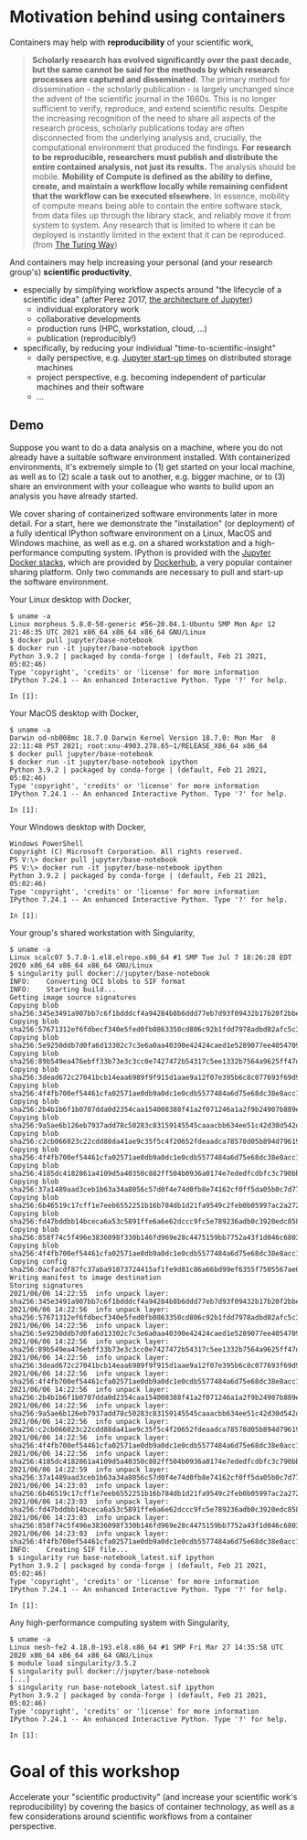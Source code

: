 # Motivation behind using containers

Containers may help with **reproducibility** of your scientific work,

> **Scholarly research has evolved significantly over the past decade, but the same cannot be said for the methods by which research processes are captured and disseminated.** The primary method for dissemination - the scholarly publication - is largely unchanged since the advent of the scientific journal in the 1660s. This is no longer sufficient to verify, reproduce, and extend scientific results. Despite the increasing recognition of the need to share all aspects of the research process, scholarly publications today are often disconnected from the underlying analysis and, crucially, the computational environment that produced the findings. **For research to be reproducible, researchers must publish and distribute the entire contained analysis, not just its results.** The analysis should be mobile. **Mobility of Compute is defined as the ability to define, create, and maintain a workflow locally while remaining confident that the workflow can be executed elsewhere.** In essence, mobility of compute means being able to contain the entire software stack, from data files up through the library stack, and reliably move it from system to system. Any research that is limited to where it can be deployed is instantly limited in the extent that it can be reproduced. (from [The Turing Way](https://the-turing-way.netlify.app/reproducible-research/renv.html#science))

And containers may help increasing your personal (and your research group's) **scientific productivity**,

* especially by simplifying workflow aspects around "the lifecycle of a scientific idea" (after Perez 2017, [the architecture of Jupyter](https://www.youtube.com/watch?v=dENc0gwzySc))
  * individual exploratory work
  * collaborative developments
  * production runs (HPC, workstation, cloud, ...)
  * publication (reproducibly!)
* specifically, by reducing your individual "time-to-scientific-insight"
  * daily perspective, e.g. [Jupyter start-up times](https://nbviewer.jupyter.org/github/ExaESM-WP4/Jupyter-HPC-performance/blob/fa725c1f3656f81c78254946f97a9c1764908e53/analysis.ipynb) on distributed storage machines
  * project perspective, e.g. becoming independent of particular machines and their software
  * ...

## Demo

Suppose you want to do a data analysis on a machine, where you do not already have a suitable software environment installed.
With containerized environments, it's extremely simple to (1) get started on your local machine, as well as to (2) scale a task out to another, e.g. bigger machine, or to (3) share an environment with your colleague who wants to build upon an analysis you have already started.

We cover sharing of containerized software environments later in more detail.
For a start, here we demonstrate the "installation" (or deployment) of a fully identical IPython software environment on a Linux, MacOS and Windows machine, as well as e.g. on a shared workstation and a high-performance computing system.
IPython is provided with the [Jupyter Docker stacks](https://jupyter-docker-stacks.readthedocs.io/en/latest/index.html), which are provided by [Dockerhub](https://hub.docker.com/r/jupyter/base-notebook), a very popular container sharing platform.
Only two commands are necessary to pull and start-up the software environment.

Your Linux desktop with Docker,

```
$ uname -a
Linux morpheus 5.8.0-50-generic #56~20.04.1-Ubuntu SMP Mon Apr 12 21:46:35 UTC 2021 x86_64 x86_64 x86_64 GNU/Linux
$ docker pull jupyter/base-notebook
$ docker run -it jupyter/base-notebook ipython
Python 3.9.2 | packaged by conda-forge | (default, Feb 21 2021, 05:02:46) 
Type 'copyright', 'credits' or 'license' for more information
IPython 7.24.1 -- An enhanced Interactive Python. Type '?' for help.

In [1]: 
```

Your MacOS desktop with Docker,

```
$ uname -a
Darwin od-nb008mc 18.7.0 Darwin Kernel Version 18.7.0: Mon Mar  8 22:11:48 PST 2021; root:xnu-4903.278.65~1/RELEASE_X86_64 x86_64
$ docker pull jupyter/base-notebook
$ docker run -it jupyter/base-notebook ipython
Python 3.9.2 | packaged by conda-forge | (default, Feb 21 2021, 05:02:46) 
Type 'copyright', 'credits' or 'license' for more information
IPython 7.24.1 -- An enhanced Interactive Python. Type '?' for help.

In [1]: 
```

Your Windows desktop with Docker,

```
Windows PowerShell
Copyright (C) Microsoft Corporation. All rights reserved.
PS V:\> docker pull jupyter/base-notebook
PS V:\> docker run -it jupyter/base-notebook ipython
Python 3.9.2 | packaged by conda-forge | (default, Feb 21 2021, 05:02:46) 
Type 'copyright', 'credits' or 'license' for more information
IPython 7.24.1 -- An enhanced Interactive Python. Type '?' for help.

In [1]: 
```

Your group's shared workstation with Singularity,

```
$ uname -a
Linux scalc07 5.7.8-1.el8.elrepo.x86_64 #1 SMP Tue Jul 7 18:26:28 EDT 2020 x86_64 x86_64 x86_64 GNU/Linux
$ singularity pull docker://jupyter/base-notebook
INFO:    Converting OCI blobs to SIF format
INFO:    Starting build...
Getting image source signatures
Copying blob sha256:345e3491a907bb7c6f1bdddcf4a94284b8b6ddd77eb7d93f09432b17b20f2bbe
Copying blob sha256:57671312ef6fdbecf340e5fed0fb0863350cd806c92b1fdd7978adbd02afc5c3
Copying blob sha256:5e9250ddb7d0fa6d13302c7c3e6a0aa40390e42424caed1e5289077ee4054709
Copying blob sha256:89b549ea476ebff33b73e3c3cc0e7427472b54317c5ee1332b7564a9625ff47d
Copying blob sha256:3dead672c27041bcb14eaa6989f9f915d1aae9a12f07e395b6c8c077693f69d9
Copying blob sha256:4f4fb700ef54461cfa02571ae0db9a0dc1e0cdb5577484a6d75e68dc38e8acc1
Copying blob sha256:2b4b1b6f1b0707dda0d2354caa154008388f41a2f071246a1a2f9b24907b889e
Copying blob sha256:9a5ae6b126eb7937add78c50283c83159145545caaacbb634ee51c42d30d542d
Copying blob sha256:c2cb066023c22cdd88da41ae9c35f5c4f20652fdeaadca78578d05b894d79619
Copying blob sha256:4f4fb700ef54461cfa02571ae0db9a0dc1e0cdb5577484a6d75e68dc38e8acc1
Copying blob sha256:4185dc4182861a4109d5a40350c882ff504b0936a0174e7ededfcdbfc3c790bb
Copying blob sha256:37a1489aad3ceb1b63a34a8056c57d0f4e74d0fb8e74162cf0ff5da05b0c7d77
Copying blob sha256:6b46519c17cff1e7eeb6552251b16b784db1d21fa9549c2feb0b05997ac2a272
Copying blob sha256:fd47bddbb14bceca6a53c5891ffe6a6e62dccc9fc5e789236adb0c3920edc858
Copying blob sha256:858f74c5f496e3836098f330b146fd969e28c4475159bb7752a43f1d046c6803
Copying blob sha256:4f4fb700ef54461cfa02571ae0db9a0dc1e0cdb5577484a6d75e68dc38e8acc1
Copying config sha256:0acfacdf87fc37aba91073724415af1fe9d81c86a66bd99ef6355f7505567ae0
Writing manifest to image destination
Storing signatures
2021/06/06 14:22:55  info unpack layer: sha256:345e3491a907bb7c6f1bdddcf4a94284b8b6ddd77eb7d93f09432b17b20f2bbe
2021/06/06 14:22:56  info unpack layer: sha256:57671312ef6fdbecf340e5fed0fb0863350cd806c92b1fdd7978adbd02afc5c3
2021/06/06 14:22:56  info unpack layer: sha256:5e9250ddb7d0fa6d13302c7c3e6a0aa40390e42424caed1e5289077ee4054709
2021/06/06 14:22:56  info unpack layer: sha256:89b549ea476ebff33b73e3c3cc0e7427472b54317c5ee1332b7564a9625ff47d
2021/06/06 14:22:56  info unpack layer: sha256:3dead672c27041bcb14eaa6989f9f915d1aae9a12f07e395b6c8c077693f69d9
2021/06/06 14:22:56  info unpack layer: sha256:4f4fb700ef54461cfa02571ae0db9a0dc1e0cdb5577484a6d75e68dc38e8acc1
2021/06/06 14:22:56  info unpack layer: sha256:2b4b1b6f1b0707dda0d2354caa154008388f41a2f071246a1a2f9b24907b889e
2021/06/06 14:22:56  info unpack layer: sha256:9a5ae6b126eb7937add78c50283c83159145545caaacbb634ee51c42d30d542d
2021/06/06 14:22:56  info unpack layer: sha256:c2cb066023c22cdd88da41ae9c35f5c4f20652fdeaadca78578d05b894d79619
2021/06/06 14:22:56  info unpack layer: sha256:4f4fb700ef54461cfa02571ae0db9a0dc1e0cdb5577484a6d75e68dc38e8acc1
2021/06/06 14:22:56  info unpack layer: sha256:4185dc4182861a4109d5a40350c882ff504b0936a0174e7ededfcdbfc3c790bb
2021/06/06 14:22:59  info unpack layer: sha256:37a1489aad3ceb1b63a34a8056c57d0f4e74d0fb8e74162cf0ff5da05b0c7d77
2021/06/06 14:23:03  info unpack layer: sha256:6b46519c17cff1e7eeb6552251b16b784db1d21fa9549c2feb0b05997ac2a272
2021/06/06 14:23:03  info unpack layer: sha256:fd47bddbb14bceca6a53c5891ffe6a6e62dccc9fc5e789236adb0c3920edc858
2021/06/06 14:23:03  info unpack layer: sha256:858f74c5f496e3836098f330b146fd969e28c4475159bb7752a43f1d046c6803
2021/06/06 14:23:03  info unpack layer: sha256:4f4fb700ef54461cfa02571ae0db9a0dc1e0cdb5577484a6d75e68dc38e8acc1
INFO:    Creating SIF file...
$ singularity run base-notebook_latest.sif ipython
Python 3.9.2 | packaged by conda-forge | (default, Feb 21 2021, 05:02:46) 
Type 'copyright', 'credits' or 'license' for more information
IPython 7.24.1 -- An enhanced Interactive Python. Type '?' for help.

In [1]: 
```

Any high-performance computing system with Singularity,

```
$ uname -a
Linux nesh-fe2 4.18.0-193.el8.x86_64 #1 SMP Fri Mar 27 14:35:58 UTC 2020 x86_64 x86_64 x86_64 GNU/Linux
$ module load singularity/3.5.2
$ singularity pull docker://jupyter/base-notebook
[...]
$ singularity run base-notebook_latest.sif ipython
Python 3.9.2 | packaged by conda-forge | (default, Feb 21 2021, 05:02:46) 
Type 'copyright', 'credits' or 'license' for more information
IPython 7.24.1 -- An enhanced Interactive Python. Type '?' for help.

In [1]: 
```

# Goal of this workshop

Accelerate your "scientific productivity" (and increase your scientific work's reproducibility) by covering the basics of container technology, as well as a few considerations around scientific workflows from a container perspective.
